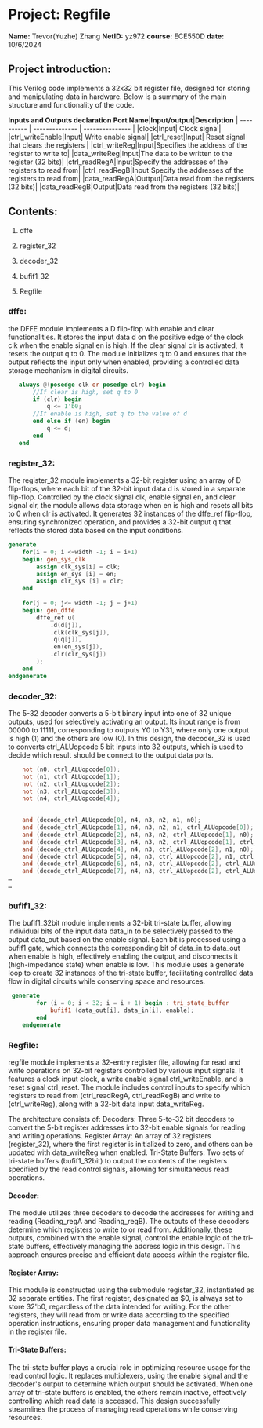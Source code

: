# Project: Regfile
**Name:** Trevor(Yuzhe) Zhang 
**NetID:** yz972
**course:** ECE550D
**date:** 10/6/2024

## Project introduction:
This Verilog code implements a 32x32 bit register file, designed for storing and manipulating data in hardware. 
Below is a summary of the main structure and functionality of the code.

**Inputs and Outputs declaration**
**Port Name**|**Input/output**|**Description**
| ---------- | -------------- | --------------- | 
|clock|Input| Clock signal|
|ctrl_writeEnable|Input| Write enable signal|
|ctrl_reset|Input| Reset signal that clears the registers |
|ctrl_writeReg|Input|Specifies the address of the register to write to|
|data_writeReg|Input|The data to be written to the register (32 bits)|
|ctrl_readRegA|Input|Specify the addresses of the registers to read from|
|ctrl_readRegB|Input|Specify the addresses of the registers to read from|
|data_readRegA|Outtput|Data read from the registers (32 bits)|
|data_readRegB|Output|Data read from the registers (32 bits)|
## Contents:

1. dffe

2. register_32

3. decoder_32

4. bufif1_32

5. Regfile

### dffe:
the DFFE module implements a D flip-flop with enable and clear functionalities. It stores the input data d on the positive edge of the clock clk when the enable signal en is high. If the clear signal clr is activated, it resets the output q to 0. The module initializes q to 0 and ensures that the output reflects the input only when enabled, providing a controlled data storage mechanism in digital circuits.
```Verilog code(key part)
   always @(posedge clk or posedge clr) begin
       //If clear is high, set q to 0
       if (clr) begin
           q <= 1'b0;
       //If enable is high, set q to the value of d
       end else if (en) begin
           q <= d;
       end
   end
```

### register_32:
The register_32 module implements a 32-bit register using an array of D flip-flops, where each bit of the 32-bit input data d is stored in a separate flip-flop. Controlled by the clock signal clk, enable signal en, and clear signal clr, the module allows data storage when en is high and resets all bits to 0 when clr is activated. It generates 32 instances of the dffe_ref flip-flop, ensuring synchronized operation, and provides a 32-bit output q that reflects the stored data based on the input conditions.
```Verilog code(key part)
generate
    for(i = 0; i <=width -1; i = i+1)
    begin: gen_sys_clk
        assign clk_sys[i] = clk;
        assign en_sys [i] = en;
        assign clr_sys [i] = clr; 
    end
	 
    for(j = 0; j<= width -1; j = j+1)
    begin: gen_dffe
        dffe_ref u(
            .d(d[j]),
            .clk(clk_sys[j]),
            .q(q[j]),
            .en(en_sys[j]),
            .clr(clr_sys[j])
        );
    end
endgenerate
```

### decoder_32:
The 5-32 decoder converts a 5-bit binary input into one of 32 unique outputs, used for selectively activating an output. Its input range is from 00000 to 11111, corresponding to outputs Y0 to Y31, where only one output is high (1) and the others are low (0). In this design, the decoder_32 is used to converts ctrl_ALUopcode 5 bit inputs into 32 outputs, which is used to decide which result should be connect to the output data ports.
```Verilog code(key part)
    not (n0, ctrl_ALUopcode[0]);
    not (n1, ctrl_ALUopcode[1]);
    not (n2, ctrl_ALUopcode[2]);
    not (n3, ctrl_ALUopcode[3]);
    not (n4, ctrl_ALUopcode[4]);

    
    and (decode_ctrl_ALUopcode[0], n4, n3, n2, n1, n0);
    and (decode_ctrl_ALUopcode[1], n4, n3, n2, n1, ctrl_ALUopcode[0]);
    and (decode_ctrl_ALUopcode[2], n4, n3, n2, ctrl_ALUopcode[1], n0);
    and (decode_ctrl_ALUopcode[3], n4, n3, n2, ctrl_ALUopcode[1], ctrl_ALUopcode[0]);
    and (decode_ctrl_ALUopcode[4], n4, n3, ctrl_ALUopcode[2], n1, n0);
    and (decode_ctrl_ALUopcode[5], n4, n3, ctrl_ALUopcode[2], n1, ctrl_ALUopcode[0]);
    and (decode_ctrl_ALUopcode[6], n4, n3, ctrl_ALUopcode[2], ctrl_ALUopcode[1], n0);
    and (decode_ctrl_ALUopcode[7], n4, n3, ctrl_ALUopcode[2], ctrl_ALUopcode[1], ctrl_ALUopcode[0]);
…
…
```   
### bufif1_32:
The bufif1_32bit module implements a 32-bit tri-state buffer, allowing individual bits of the input data data_in to be selectively passed to the output data_out based on the enable signal. Each bit is processed using a bufif1 gate, which connects the corresponding bit of data_in to data_out when enable is high, effectively enabling the output, and disconnects it (high-impedance state) when enable is low. This module uses a generate loop to create 32 instances of the tri-state buffer, facilitating controlled data flow in digital circuits while conserving space and resources.
```Verilog code(key part)
 generate
        for (i = 0; i < 32; i = i + 1) begin : tri_state_buffer
            bufif1 (data_out[i], data_in[i], enable);
        end
    endgenerate
```

### Regfile:
regfile module implements a 32-entry register file, allowing for read and write operations on 32-bit registers controlled by various input signals. It features a clock input clock, a write enable signal ctrl_writeEnable, and a reset signal ctrl_reset. The module includes control inputs to specify which registers to read from (ctrl_readRegA, ctrl_readRegB) and write to (ctrl_writeReg), along with a 32-bit data input data_writeReg.

The architecture consists of:
Decoders: Three 5-to-32 bit decoders to convert the 5-bit register addresses into 32-bit enable signals for reading and writing operations.
Register Array: An array of 32 registers (register_32), where the first register is initialized to zero, and others can be updated with data_writeReg when enabled.
Tri-State Buffers: Two sets of tri-state buffers (bufif1_32bit) to output the contents of the registers specified by the read control signals, allowing for simultaneous read operations.

#### Decoder:
The module utilizes three decoders to decode the addresses for writing and reading (Reading_regA and Reading_regB). The outputs of these decoders determine which registers to write to or read from. Additionally, these outputs, combined with the enable signal, control the enable logic of the tri-state buffers, effectively managing the address logic in this design. This approach ensures precise and efficient data access within the register file.

#### Register Array:
This module is constructed using the submodule register_32, instantiated as 32 separate entities. The first register, designated as $0, is always set to store 32'b0, regardless of the data intended for writing. For the other registers, they will read from or write data according to the specified operation instructions, ensuring proper data management and functionality in the register file.

#### Tri-State Buffers:
The tri-state buffer plays a crucial role in optimizing resource usage for the read control logic. It replaces multiplexers, using the enable signal and the decoder's output to determine which output should be activated. When one array of tri-state buffers is enabled, the others remain inactive, effectively controlling which read data is accessed. This design successfully streamlines the process of managing read operations while conserving resources.

